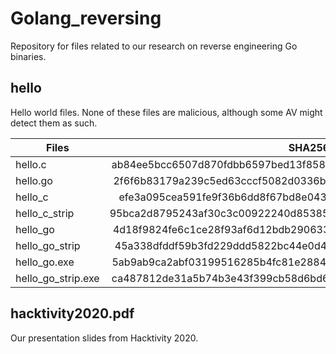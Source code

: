 # Golang_reversing

Repository for files related to our research on reverse engineering Go binaries.

## hello
Hello world files. None of these files are malicious, although some AV might detect them as such.

| Files         | SHA256        |
| ------------- |:-------------:|
| hello.c       | ab84ee5bcc6507d870fdbb6597bed13f858bbe322dc566522723fd8669a6d073 |
| hello.go      | 2f6f6b83179a239c5ed63cccf5082d0336b9a86ed93dcf0e03634c8e1ba8389b |
| hello_c       | efe3a095cea591fe9f36b6dd8f67bd8e043c92678f479582f61aabf5428e4fc4 |
| hello_c_strip | 95bca2d8795243af30c3c00922240d85385ee2c6e161d242ec37fa986b423726 |
| hello_go      | 4d18f9824fe6c1ce28f93af6d12bdb290633905a34678009505d216bf744ecb3 |
| hello_go_strip| 45a338dfddf59b3fd229ddd5822bc44e0d4a036f570b7eaa8a32958222af2be2 |
| hello_go.exe  | 5ab9ab9ca2abf03199516285b4fc81e2884342211bf0b88b7684f87e61538c4d |
| hello_go_strip.exe | ca487812de31a5b74b3e43f399cb58d6bd6d8c422a4009788f22ed4bd4fd936c |

## hacktivity2020.pdf

Our presentation slides from Hacktivity 2020.
